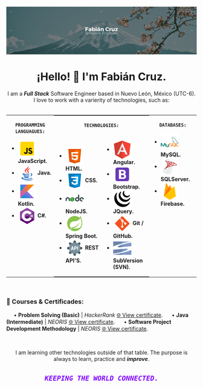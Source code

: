 ![Fabián Cruz](style/imgs/FabianCruz_Banner.png)
<div align= "center">
<h1>¡Hello! 👋 I'm Fabián Cruz.</h1>
</div>


<div align= "center">
I am a <i><strong>Full Stack</strong></i> Software Engineer based in Nuevo León, México (UTC-6). I love to work with a varierity of technologies, such as:

</div>
<br>
<div  align=center width="100%">
<table width="100%">
<tr>
<td  valign="top" width="25%">
<p align=center><code><strong>PROGRAMMING LANGUAGUES:</strong></code></p>
<ul>
<li>
<div>
<img src="style/imgs/javascript.png" valign="middle"><strong> JavaScript.</strong>
</div>

<li>
<div>
<img src="style/imgs/java.png" valign="middle"><strong> Java.</strong>
</div>

<li>
<div>
<img src="style/imgs/kotlin.png" valign="middle"><strong> Kotlin.</strong>
</div>

<li>
<div>
<img src="style/imgs/csharp.png" valign="middle"><strong> C#.</strong>
</div>
</ul>
</td>


<td valign="top" style="padding: 0px 0px 0px 0px">
<table width="100%;" style="margin: 0px 0px 0px 0px">
<tr>
<td valign="top" colspan="2" style="border:none;">
<p align=center valign="top"><code><strong>TECHNOLOGIES:</strong></code></p>
</td>
</tr>
<tr>
<td style="border:none;" width="50%">
<ul>
<li>
<div>
<img src="style/imgs/html.png" valign="middle"><strong> HTML.</strong>
</div>

<li>
<div>
<img src="style/imgs/css.png" valign="middle"><strong> CSS.</strong>
</div>

<li>
<div>
<img src="style/imgs/nodejs.png" valign="middle"><strong> NodeJS.</strong>
</div>

<li>
<div>
<img src="style/imgs/springboot.png" valign="middle"><strong> Spring Boot.</strong>
</div>

<li>
<div>
<img src="style/imgs/api.png" valign="middle"><strong> REST API'S.</strong>
</div>

</ul>
</td>

<td style="border:none;" width="50%">
<ul>
<li>
<div>
<img src="style/imgs/angular.png" valign="middle"><strong> Angular.</strong>
</div>

<li>
<div>
<img src="style/imgs/bootstrap.png" valign="middle"><strong> Bootstrap.</strong>
</div>

<li>
<div>
<img src="style/imgs/jquery.png" valign="middle"><strong> JQuery.</strong>
</div>

<li>
<div>
<img src="style/imgs/git.png" valign="middle"><strong> Git / GitHub.</strong>
</div>

<li>
<div>
<img src="style/imgs/svn.png" valign="middle"><strong> SubVersion (SVN).</strong>
</div>
</ul>
</td>
</tr>
</table>
</td>

<td valign="top" width="25%">
<p align=center><code><strong>DATABASES:</strong></code></p>
<ul>

<li>
<div>
<img src="style/imgs/mysql.png" valign="middle"><strong> MySQL.</strong>
</div>
<li>
<div>
<img src="style/imgs/sqlserver.png" valign="middle"><strong> SQLServer.</strong>
</div>
<li>
<div>
<img src="style/imgs/firebase.png" valign="middle"><strong> Firebase.</strong>
</div>

</ul>
</td>

</tr>
</table>
</div>

<br>

<h3>
🎯 Courses & Certificades:
</h3>

&nbsp;&nbsp;&nbsp;&nbsp; • <strong>Problem Solving (Basic)</strong> | <i>HackerRank</i> [🌐 View certificate](certs/FabianCruz_ProblemSolving_HackerRank.png).
&nbsp;&nbsp;&nbsp;&nbsp; • <strong>Java (Intermediate)</strong> | <i>NEORIS</i> [🌐 View certificate](certs/FabianCruz_Java_NEORIS.pdf).
&nbsp;&nbsp;&nbsp;&nbsp; • <strong>Software Project Development Methodology</strong> | <i>NEORIS</i> [🌐 View certificate](certs/FabianCruz_MDPS_NEORIS.pdf).

<br>

<p align="center">I am learning other technologies outside of that table. The purpose is always to learn, practice and <i><strong>improve</strong></i>.</p>

<div align= center><h2 style="color:#8000ff"><i>


<code style="color:#8000ff">KEEPING THE WORLD CONNECTED.</code>


</i>
</h2>
</div>
 
